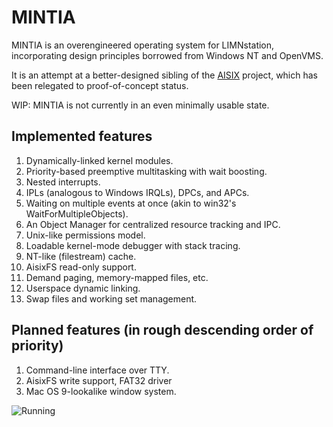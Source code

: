 # MINTIA

MINTIA is an overengineered operating system for LIMNstation, incorporating design principles borrowed from Windows NT and OpenVMS.

It is an attempt at a better-designed sibling of the [AISIX](http://github.com/limnarch/aisix) project, which has been relegated to proof-of-concept status.

WIP: MINTIA is not currently in an even minimally usable state.

## Implemented features

1. Dynamically-linked kernel modules.
2. Priority-based preemptive multitasking with wait boosting.
3. Nested interrupts.
4. IPLs (analogous to Windows IRQLs), DPCs, and APCs.
5. Waiting on multiple events at once (akin to win32's WaitForMultipleObjects).
6. An Object Manager for centralized resource tracking and IPC.
7. Unix-like permissions model.
8. Loadable kernel-mode debugger with stack tracing.
9. NT-like (filestream) cache.
10. AisixFS read-only support.
11. Demand paging, memory-mapped files, etc.
12. Userspace dynamic linking.
13. Swap files and working set management.

## Planned features (in rough descending order of priority)

1. Command-line interface over TTY.
2. AisixFS write support, FAT32 driver
3. Mac OS 9-lookalike window system.

![Running](https://i.imgur.com/ITFIXBl.png)
